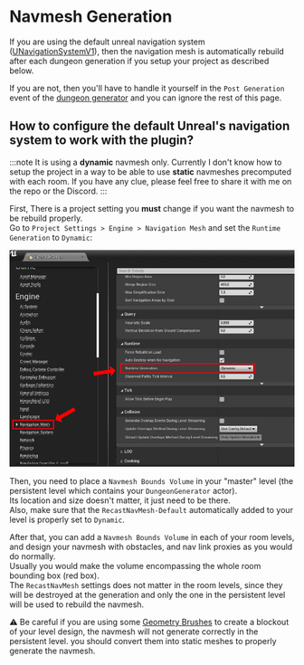 # Navmesh Generation

If you are using the default unreal navigation system ([UNavigationSystemV1](https://docs.unrealengine.com/5.0/en-US/basic-navigation-in-unreal-engine/)), then the navigation mesh is automatically rebuild after each dungeon generation if you setup your project as described below.

If you are not, then you'll have to handle it yourself in the `Post Generation` event of the [dungeon generator](Dungeon-Generator.md) and you can ignore the rest of this page.

## How to configure the default Unreal's navigation system to work with the plugin?

:::note
It is using a **dynamic** navmesh only. Currently I don't know how to setup the project in a way to be able to use **static** navmeshes precomputed with each room. If you have any clue, please feel free to share it with me on the repo or the Discord.
:::

First, There is a project setting you **must** change if you want the navmesh to be rebuild properly.\
Go to `Project Settings > Engine > Navigation Mesh` and set the `Runtime Generation` to `Dynamic`:

![](Images/NavMeshSettings.jpg)

Then, you need to place a `Navmesh Bounds Volume` in your "master" level (the persistent level which contains your `DungeonGenerator` actor).\
Its location and size doesn't matter, it just need to be there.\
Also, make sure that the `RecastNavMesh-Default` automatically added to your level is properly set to `Dynamic`.

After that, you can add a `Navmesh Bounds Volume` in each of your room levels, and design your navmesh with obstacles, and nav link proxies as you would do normally.\
Usually you would make the volume encompassing the whole room bounding box (red box).\
The `RecastNavMesh` settings does not matter in the room levels, since they will be destroyed at the generation and only the one in the persistent level will be used to rebuild the navmesh.

:warning: Be careful if you are using some [Geometry Brushes](Geometry-Brushes.md) to create a blockout of your level design, the navmesh will not generate correctly in the persistent level. you should convert them into static meshes to properly generate the navmesh.
